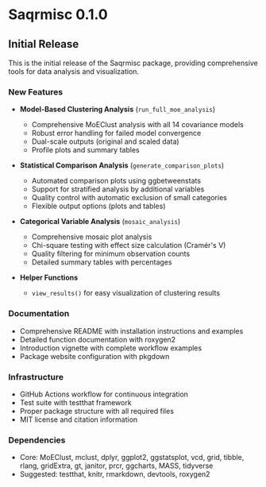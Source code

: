 # Saqrmisc 0.1.0

## Initial Release

This is the initial release of the Saqrmisc package, providing comprehensive tools for data analysis and visualization.

### New Features

* **Model-Based Clustering Analysis** (`run_full_moe_analysis`)
  - Comprehensive MoEClust analysis with all 14 covariance models
  - Robust error handling for failed model convergence
  - Dual-scale outputs (original and scaled data)
  - Profile plots and summary tables

* **Statistical Comparison Analysis** (`generate_comparison_plots`)
  - Automated comparison plots using ggbetweenstats
  - Support for stratified analysis by additional variables
  - Quality control with automatic exclusion of small categories
  - Flexible output options (plots and tables)

* **Categorical Variable Analysis** (`mosaic_analysis`)
  - Comprehensive mosaic plot analysis
  - Chi-square testing with effect size calculation (Cramér's V)
  - Quality filtering for minimum observation counts
  - Detailed summary tables with percentages

* **Helper Functions**
  - `view_results()` for easy visualization of clustering results

### Documentation

* Comprehensive README with installation instructions and examples
* Detailed function documentation with roxygen2
* Introduction vignette with complete workflow examples
* Package website configuration with pkgdown

### Infrastructure

* GitHub Actions workflow for continuous integration
* Test suite with testthat framework
* Proper package structure with all required files
* MIT license and citation information

### Dependencies

* Core: MoEClust, mclust, dplyr, ggplot2, ggstatsplot, vcd, grid, tibble, rlang, gridExtra, gt, janitor, prcr, ggcharts, MASS, tidyverse
* Suggested: testthat, knitr, rmarkdown, devtools, roxygen2 